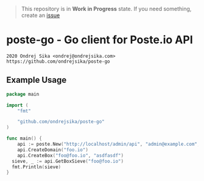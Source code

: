 > This repository is in **Work in Progress** state. If you need something, create an [issue](https://github.com/ondrejsika/poste-go/issues/new)

# poste-go - Go client for Poste.io API

    2020 Ondrej Sika <ondrej@ondrejsika.com>
    https://github.com/ondrejsika/poste-go

## Example Usage

```go
package main

import (
	"fmt"

	"github.com/ondrejsika/poste-go"
)

func main() {
	api := poste.New("http://localhost/admin/api", "admin@example.com", "asdfasdf")
	api.CreateDomain("foo.io")
	api.CreateBox("foo@foo.io", "asdfasdf")
  sieve, _ := api.GetBoxSieve("foo@foo.io")
  fmt.Println(sieve)
}
```
